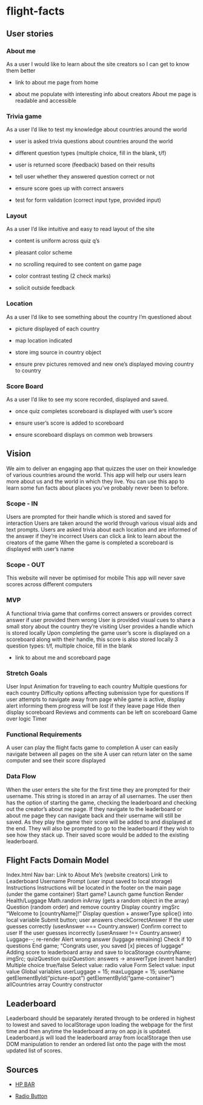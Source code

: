 # flight-facts

## User stories

### About me

As a user I would like to learn about the site creators so I can get to know them better

- link to about me page from home 

- about me populate with interesting info about creators
About me page is readable and accessible

### Trivia game

As a user I’d like to test my knowledge about countries around the world

- user is asked trivia questions about countries around the world

- different question types (multiple choice, fill in the blank, t/f)

- user is returned score (feedback) based on their results

- tell user whether they answered question correct or not

- ensure score goes up with correct answers

- test for form validation (correct input type, provided input)

### Layout

As a user I’d like intuitive and easy to read layout of the site

- content is uniform across quiz q’s

- pleasant color scheme

- no scrolling required to see content on game page

- color contrast testing (2 check marks)

- solicit outside feedback

### Location

As a user I’d like to see something about the country I’m questioned about

- picture displayed of each country

- map location indicated

- store img source in country object

- ensure prev pictures removed and new one’s displayed moving country to country

### Score Board

As a user I’d like to see my score recorded, displayed and saved.

- once quiz completes scoreboard is displayed with user’s score

- ensure user’s score is added to scoreboard

- ensure scoreboard displays on common web browsers

## Vision

We aim to deliver an engaging app that quizzes the user on their knowledge of various countries around the world. This app will help our users learn more about us and the world in which they live. You can use this app to learn some fun facts about places you’ve probably never been to before.

### Scope - IN

Users are prompted for their handle which is stored and saved for interaction
Users are taken around the world through various visual aids and text prompts.
Users are asked trivia about each location and are informed of the answer if they’re incorrect
Users can click a link to learn about the creators of the game
When the game is completed a scoreboard is displayed with user’s name

### Scope - OUT

This website will never be optimised for mobile
This app will never save scores across different computers

### MVP

A functional trivia game that confirms correct answers or provides correct answer if user provided them wrong 
User is provided visual cues to share a small story about the country they’re visiting 
User provides a handle which is stored locally 
Upon completing the game user’s score is displayed on a scoreboard along with their handle, this score is also stored locally
3 question types: t/f, multiple choice, fill in the blank

- link to about me and scoreboard page

### Stretch Goals

User Input
Animation for traveling to each country
Multiple questions for each country
Difficulty options affecting submission type for questions
If user attempts to navigate away from page while game is active, display alert informing them progress will be lost if they leave page
Hide then display scoreboard
Reviews and comments can be left on scoreboard
Game over logic
Timer

### Functional Requirements

A user can play the flight facts game to completion
A user can easily navigate between all pages on the site
A user can return later on the same computer and see their score displayed 

### Data Flow

When the user enters the site for the first time they are prompted for their username. This string is stored in an array of all usernames. The user then has the option of starting the game, checking the leaderboard and checking out the creator’s about me page. If they navigate to the leaderboard or about me page they can navigate back and their username will still be saved. As they play the game their score will be added to and displayed at the end. They will also be prompted to go to the leaderboard if they wish to see how they stack up. Their saved score would be added to the existing leaderboard.

## Flight Facts Domain Model

Index.html
Nav bar:
Link to About Me’s (website creators)
Link to Leaderboard
Username Prompt (user input saved to local storage)
Instructions
Instructions will be located in the footer on the main page (under the game container)
Start game?
Launch game function
Render Health/Luggage
Math.random inArray (gets a random object in the array)
Question (random order) and remove country
Display country imgSrc
“Welcome to [countryName]!”
Display question + answerType
splice() into local variable 
Submit button; user answers
checkCorrectAnswer
If the user guesses correctly (userAnswer === Country.answer)
Confirm correct to user
If the user guesses incorrectly (userAnswer !== Country.answer)
Luggage--; re-render
Alert wrong answer (luggage remaining)
Check if 10 questions
End game; “Congrats user, you saved [x] pieces of luggage”
Adding score to leaderboard array and save to locaStorage
countryName; imgSrc; quizQuestion
quizQuestion: answers → answerType (event handler)
Multiple choice
true/false
Select value: radio value
Form
Select value: input value
Global variables
userLuggage = 15;
maxLuggage = 15;
userName
getElementById(“picture-spot”)
getElementById(“game-container”)
allCountries array
Country constructor

## Leaderboard

Leaderboard should be separately iterated through to be ordered in highest to lowest and saved to localStorage upon loading the webpage for the first time and then anytime the leaderboard array on app.js is updated. Leaderboard.js will load the leaderboard array from localStorage then use DOM manipulation to render an ordered list onto the page with the most updated list of scores.


## Sources

- [HP BAR](https://stackoverflow.com/questions/20277052/how-to-make-a-health-bar/20277165)

- [Radio Button](https://www.javascripttutorial.net/javascript-dom/javascript-radio-button/)

